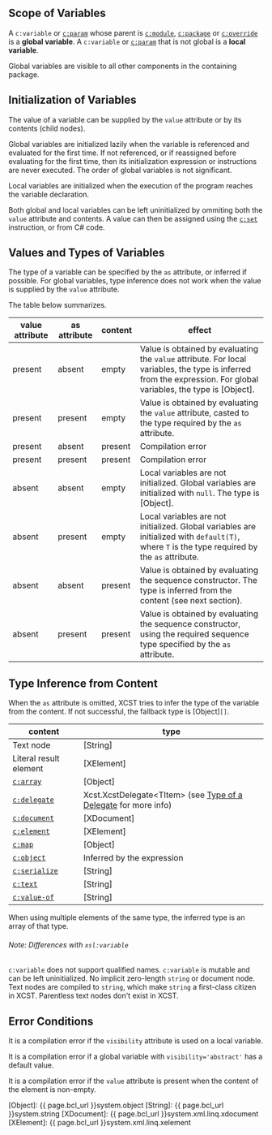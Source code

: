 ## Scope of Variables

<span id="dt-global-variable"></span>A `c:variable` or [`c:param`](param.html) whose parent is [`c:module`](module.html), [`c:package`](package.html) or [`c:override`](override.html) is a **global variable**. <span id="dt-local-variable"></span>A `c:variable` or [`c:param`](param.html) that is not global is a **local variable**.

Global variables are visible to all other components in the containing package.

## Initialization of Variables

The value of a variable can be supplied by the `value` attribute or by its contents (child nodes).

Global variables are initialized lazily when the variable is referenced and evaluated for the first time. If not referenced, or if reassigned before evaluating for the first time, then its initialization expression or instructions are never executed. The order of global variables is not significant.

Local variables are initialized when the execution of the program reaches the variable declaration.

Both global and local variables can be left uninitialized by ommiting both the `value` attribute and contents. A value can then be assigned using the [`c:set`](set.html) instruction, or from C# code.

## Values and Types of Variables

The type of a variable can be specified by the `as` attribute, or inferred if possible. For global variables, type inference does not work when the value is supplied by the `value` attribute.

The table below summarizes.

value attribute | as attribute | content | effect
------- | ------- | -------- | -------
present | absent | empty | Value is obtained by evaluating the `value` attribute. For local variables, the type is inferred from the expression. For global variables, the type is [Object].
present | present | empty | Value is obtained by evaluating the `value` attribute, casted to the type required by the `as` attribute.
present | absent | present | Compilation error
present | present | present | Compilation error
absent | absent | empty | Local variables are not initialized. Global variables are initialized with `null`. The type is [Object].
absent | present | empty | Local variables are not initialized. Global variables are initialized with `default(T)`, where `T` is the type required by the `as` attribute.
absent | absent | present | Value is obtained by evaluating the sequence constructor. The type is inferred from the content (see next section).
absent | present | present | Value is obtained by evaluating the sequence constructor, using the required sequence type specified by the `as` attribute.

## Type Inference from Content

When the `as` attribute is omitted, XCST tries to infer the type of the variable from the content. If not successful, the fallback type is [Object]`[]`.

content | type
------- | ----
Text node | [String]
Literal result element | [XElement]
[`c:array`](array.html) | [Object]
[`c:delegate`](delegate.html) | Xcst.XcstDelegate&lt;TItem> (see [Type of a Delegate](delegate.html#type-of-a-delegate) for more info)
[`c:document`](document.html) | [XDocument]
[`c:element`](element.html) | [XElement]
[`c:map`](map.html) | [Object]
[`c:object`](object.html) | Inferred by the expression
[`c:serialize`](serialize.html) | [String]
[`c:text`](text.html) | [String]
[`c:value-of`](value-of.html) | [String]

When using multiple elements of the same type, the inferred type is an array of that type.

<div class="note" markdown="1">

###### Note: Differences with `xsl:variable`
`c:variable` does not support qualified names. `c:variable` is mutable and can be left uninitialized. No implicit zero-length `string` or document node. Text nodes are compiled to `string`, which make `string` a first-class citizen in XCST. Parentless text nodes don't exist in XCST.

</div>

## Error Conditions

It is a compilation error if the `visibility` attribute is used on a local variable.

It is a compilation error if a global variable with `visibility='abstract'` has a default value.

It is a compilation error if the `value` attribute is present when the content of the element is non-empty.

[Object]: {{ page.bcl_url }}system.object
[String]: {{ page.bcl_url }}system.string
[XDocument]: {{ page.bcl_url }}system.xml.linq.xdocument
[XElement]: {{ page.bcl_url }}system.xml.linq.xelement
